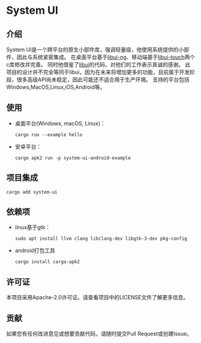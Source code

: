 # System UI

## 介绍
System UI是一个跨平台的原生小部件库，强调轻量级，他使用系统提供的小部件，因此与系统紧密集成。
在桌面平台基于[libui-ng](https://github.com/libui-ng/libui-ng)、移动端基于[libui-touch](https://github.com/petabyt/libui-touch)两个c库修改并完善。
同时他借鉴了[libui](https://github.com/libui-rs/libui)的代码，对他们的工作表示真诚的感谢。
此项目的设计并不完全等同于libui，因为在未来将增加更多的功能，目前属于开发阶段，很多高级API尚未稳定，因此可能还不适合用于生产环境。
支持的平台包括Windows,MacOS,Linux,iOS,Android等。

## 使用
- 桌面平台(Windows, macOS, Linux)：
  ```shell
  cargo run --example hello
  ```
- 安卓平台：
  ```shell
  cargo apk2 run -p system-ui-android-example
  ```

## 项目集成
```shell
cargo add system-ui
```

## 依赖项
- linux基于gtk：
  ```shell
  sudo apt install llvm clang libclang-dev libgtk-3-dev pkg-config
  ```
- android打包工具
  ```shell
  cargo install cargo-apk2
  ```

## 许可证

本项目采用Apache-2.0许可证。请查看项目中的LICENSE文件了解更多信息。

## 贡献

如果您有任何改进意见或想要贡献代码，请随时提交Pull Request或创建Issue。

